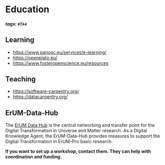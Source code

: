 # Education
##### tags: `#TA4`

## Learning
- https://www.panosc.eu/services/e-learning/
- https://openplato.eu/
- https://www.fosteropenscience.eu/resources

## Teaching
- https://software-carpentry.org/
- https://datacarpentry.org/


## ErUM-Data-Hub
The [ErUM Data Hub](https://www.erumdatahub.de/) is the central networking and transfer point for the Digital Transformation in Universe and Matter research. As a Digital Knowledge Agent, the ErUM-Data-Hub provides measures to support the Digital Transformation in ErUM-Pro basic research.

**If you want to set up a workshop, contact them. They can help with coordination and funding.**